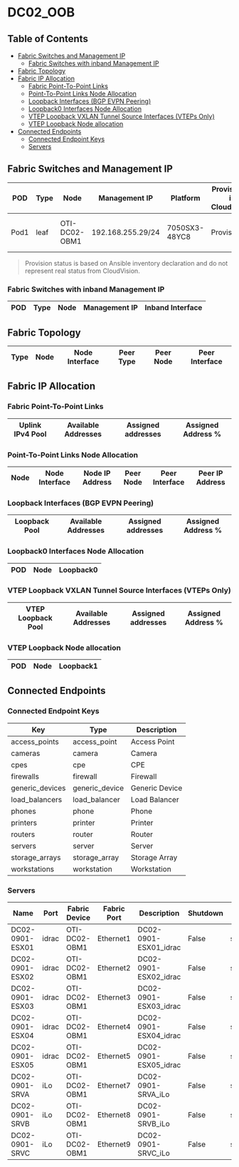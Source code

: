 # DC02_OOB

## Table of Contents

- [Fabric Switches and Management IP](#fabric-switches-and-management-ip)
  - [Fabric Switches with inband Management IP](#fabric-switches-with-inband-management-ip)
- [Fabric Topology](#fabric-topology)
- [Fabric IP Allocation](#fabric-ip-allocation)
  - [Fabric Point-To-Point Links](#fabric-point-to-point-links)
  - [Point-To-Point Links Node Allocation](#point-to-point-links-node-allocation)
  - [Loopback Interfaces (BGP EVPN Peering)](#loopback-interfaces-bgp-evpn-peering)
  - [Loopback0 Interfaces Node Allocation](#loopback0-interfaces-node-allocation)
  - [VTEP Loopback VXLAN Tunnel Source Interfaces (VTEPs Only)](#vtep-loopback-vxlan-tunnel-source-interfaces-vteps-only)
  - [VTEP Loopback Node allocation](#vtep-loopback-node-allocation)
- [Connected Endpoints](#connected-endpoints)
  - [Connected Endpoint Keys](#connected-endpoint-keys)
  - [Servers](#servers)

## Fabric Switches and Management IP

| POD | Type | Node | Management IP | Platform | Provisioned in CloudVision | Serial Number |
| --- | ---- | ---- | ------------- | -------- | -------------------------- | ------------- |
| Pod1 | leaf | OTI-DC02-OBM1 | 192.168.255.29/24 | 7050SX3-48YC8 | Provisioned | SN-OTI-DC02-OBM1 |

> Provision status is based on Ansible inventory declaration and do not represent real status from CloudVision.

### Fabric Switches with inband Management IP

| POD | Type | Node | Management IP | Inband Interface |
| --- | ---- | ---- | ------------- | ---------------- |

## Fabric Topology

| Type | Node | Node Interface | Peer Type | Peer Node | Peer Interface |
| ---- | ---- | -------------- | --------- | ----------| -------------- |

## Fabric IP Allocation

### Fabric Point-To-Point Links

| Uplink IPv4 Pool | Available Addresses | Assigned addresses | Assigned Address % |
| ---------------- | ------------------- | ------------------ | ------------------ |

### Point-To-Point Links Node Allocation

| Node | Node Interface | Node IP Address | Peer Node | Peer Interface | Peer IP Address |
| ---- | -------------- | --------------- | --------- | -------------- | --------------- |

### Loopback Interfaces (BGP EVPN Peering)

| Loopback Pool | Available Addresses | Assigned addresses | Assigned Address % |
| ------------- | ------------------- | ------------------ | ------------------ |

### Loopback0 Interfaces Node Allocation

| POD | Node | Loopback0 |
| --- | ---- | --------- |

### VTEP Loopback VXLAN Tunnel Source Interfaces (VTEPs Only)

| VTEP Loopback Pool | Available Addresses | Assigned addresses | Assigned Address % |
| --------------------- | ------------------- | ------------------ | ------------------ |

### VTEP Loopback Node allocation

| POD | Node | Loopback1 |
| --- | ---- | --------- |

## Connected Endpoints

### Connected Endpoint Keys

| Key | Type | Description |
| --- | ---- | ----------- |
| access_points | access_point | Access Point |
| cameras | camera | Camera |
| cpes | cpe | CPE |
| firewalls | firewall | Firewall |
| generic_devices | generic_device | Generic Device |
| load_balancers | load_balancer | Load Balancer |
| phones | phone | Phone |
| printers | printer | Printer |
| routers | router | Router |
| servers | server | Server |
| storage_arrays | storage_array | Storage Array |
| workstations | workstation | Workstation |

### Servers

| Name | Port | Fabric Device | Fabric Port | Description | Shutdown | Type | Mode | VLANs | Profile |
| ---- | ---- | ------------- | ------------| ----------- | -------- | ---- | ---- | ----- | ------- |
| DC02-0901-ESX01 | idrac | OTI-DC02-OBM1 | Ethernet1 | DC02-0901-ESX01_idrac | False | switched | access | 2545 | - |
| DC02-0901-ESX02 | idrac | OTI-DC02-OBM1 | Ethernet2 | DC02-0901-ESX02_idrac | False | switched | access | 2545 | - |
| DC02-0901-ESX03 | idrac | OTI-DC02-OBM1 | Ethernet3 | DC02-0901-ESX03_idrac | False | switched | access | 2545 | - |
| DC02-0901-ESX04 | idrac | OTI-DC02-OBM1 | Ethernet4 | DC02-0901-ESX04_idrac | False | switched | access | 2545 | - |
| DC02-0901-ESX05 | idrac | OTI-DC02-OBM1 | Ethernet5 | DC02-0901-ESX05_idrac | False | switched | access | 2545 | - |
| DC02-0901-SRVA | iLo | OTI-DC02-OBM1 | Ethernet7 | DC02-0901-SRVA_iLo | False | switched | access | 2545 | - |
| DC02-0901-SRVB | iLo | OTI-DC02-OBM1 | Ethernet8 | DC02-0901-SRVB_iLo | False | switched | access | 2545 | - |
| DC02-0901-SRVC | iLo | OTI-DC02-OBM1 | Ethernet9 | DC02-0901-SRVC_iLo | False | switched | access | 2545 | - |
